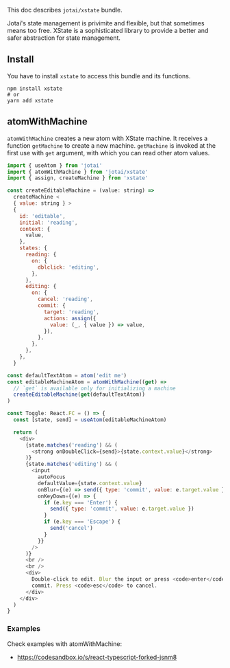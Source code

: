This doc describes `jotai/xstate` bundle.

Jotai's state management is privimite and flexible,
but that sometimes means too free.
XState is a sophisticated library to provide
a better and safer abstraction for state management.

## Install

You have to install `xstate` to access this bundle and its functions.

```
npm install xstate
# or
yarn add xstate
```

## atomWithMachine

`atomWithMachine` creates a new atom with XState machine.
It receives a function `getMachine` to create a new machine.
`getMachine` is invoked at the first use with `get` argument,
with which you can read other atom values.

```js
import { useAtom } from 'jotai'
import { atomWithMachine } from 'jotai/xstate'
import { assign, createMachine } from 'xstate'

const createEditableMachine = (value: string) =>
  createMachine <
  { value: string } >
  {
    id: 'editable',
    initial: 'reading',
    context: {
      value,
    },
    states: {
      reading: {
        on: {
          dblclick: 'editing',
        },
      },
      editing: {
        on: {
          cancel: 'reading',
          commit: {
            target: 'reading',
            actions: assign({
              value: (_, { value }) => value,
            }),
          },
        },
      },
    },
  }

const defaultTextAtom = atom('edit me')
const editableMachineAtom = atomWithMachine((get) =>
  // `get` is available only for initializing a machine
  createEditableMachine(get(defaultTextAtom))
)

const Toggle: React.FC = () => {
  const [state, send] = useAtom(editableMachineAtom)

  return (
    <div>
      {state.matches('reading') && (
        <strong onDoubleClick={send}>{state.context.value}</strong>
      )}
      {state.matches('editing') && (
        <input
          autoFocus
          defaultValue={state.context.value}
          onBlur={(e) => send({ type: 'commit', value: e.target.value })}
          onKeyDown={(e) => {
            if (e.key === 'Enter') {
              send({ type: 'commit', value: e.target.value })
            }
            if (e.key === 'Escape') {
              send('cancel')
            }
          }}
        />
      )}
      <br />
      <br />
      <div>
        Double-click to edit. Blur the input or press <code>enter</code> to
        commit. Press <code>esc</code> to cancel.
      </div>
    </div>
  )
}
```

### Examples

Check examples with atomWithMachine:

- https://codesandbox.io/s/react-typescript-forked-jsnm8
